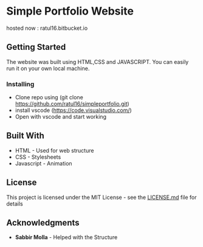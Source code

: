 # Simple Portfolio Website
hosted now : ratul16.bitbucket.io

## Getting Started

The website was built using HTML,CSS and JAVASCRIPT. You can easily run it on your own local machine.


### Installing

* Clone repo using (git clone https://github.com/ratul16/simpleportfolio.git)
* install vscode (https://code.visualstudio.com/)
* Open with vscode and start working

## Built With

* HTML - Used for web structure
* CSS - Stylesheets
* Javascript - Animation

## License

This project is licensed under the MIT License - see the [LICENSE.md](LICENSE.md) file for details

## Acknowledgments

* **Sabbir Molla** - Helped with the Structure





